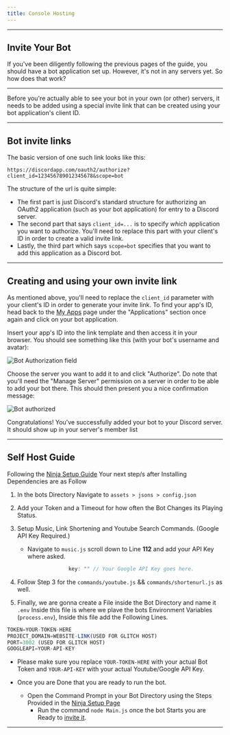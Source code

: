```yaml
---
title: Console Hosting
---
```


---
## Invite Your Bot
If you've been diligently following the previous pages of the guide, you should have a bot application set up. However, it's not in any servers yet. So how does that work?

---

Before you're actually able to see your bot in your own (or other) servers, it needs to be added using a special invite link that can be created using your bot application's client ID.

---

## Bot invite links

The basic version of one such link looks like this:

```
https://discordapp.com/oauth2/authorize?client_id=123456789012345678&scope=bot
```

The structure of the url is quite simple:

* The first part is just Discord's standard structure for authorizing an OAuth2 application (such as your bot application) for entry to a Discord server.
* The second part that says `client_id=...` is to specify _which_ application you want to authorize. You'll need to replace this part with your client's ID in order to create a valid invite link. 
* Lastly, the third part which says `scope=bot` specifies that you want to add this application as a Discord bot.

---

## Creating and using your own invite link

As mentioned above, you'll need to replace the `client_id` parameter with your client's ID in order to generate your invite link. To find your app's ID, head back to the [My Apps](https://discordapp.com/developers/applications/me) page under the "Applications" section once again and click on your bot application.

Insert your app's ID into the link template and then access it in your browser. You should see something like this (with your bot's username and avatar):

![Bot Authorization field](https://github.com/discordjs/guide/blob/master/guide/images/A8l70bj.png?raw=true)

Choose the server you want to add it to and click "Authorize". Do note that you'll need the "Manage Server" permission on a server in order to be able to add your bot there. This should then present you a nice confirmation message:

![Bot authorized](https://github.com/discordjs/guide/blob/master/guide/images/BAUsjyg.png?raw=true)

Congratulations! You've successfully added your bot to your Discord server. It should show up in your server's member list


---

## Self Host Guide

Following the [Ninja Setup Guide](https://docs.ninjabot.site/internal/self-hosting/setup/) Your next step/s after Installing Dependencies are as Follow

1. In the bots Directory Navigate to `assets > jsons > config.json`

2. Add your Token and a Timeout for how often the Bot Changes its Playing Status.

3. Setup Music, Link Shortening and Youtube Search Commands. (Google API Key Required.)
    * Navigate to `music.js` scroll down to Line **112** and add your API Key where asked.
```jsx harmony
					key: "" // Your Google API Key goes here.
```

4. Follow Step 3 for the `commands/youtube.js` && `commands/shortenurl.js` as well.


5. Finally, we are gonna create a File inside the Bot Directory and name it `.env` Inside this file is where we plave the bots Environment Variables (`process.env`), Inside this file add the Following Lines.
```jsx harmony
TOKEN=YOUR-TOKEN-HERE
PROJECT_DOMAIN=WEBSITE-LINK(USED FOR GLITCH HOST)
PORT=3002 (USED FOR GLITCH HOST)
GOOGLEAPI=YOUR-API-KEY
```

* Please make sure you replace `YOUR-TOKEN-HERE` with your actual Bot Token and `YOUR-API-KEY` with your actual Youtube/Google API Key.

* Once you are Done that you are ready to run the bot. 
   + Open the Command Prompt in your Bot Directory using the Steps Provided in the [Ninja Setup Page](https://docs.ninjabot.site/internal/self-hosting/setup/)
     + Run the command `node Main.js` once the bot Starts you are Ready to [invite it](#invite-your-bot).

---
